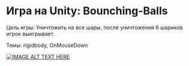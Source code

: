 # Игра на Unity: Bounching-Balls
Цель игры: Уничтожить на все шары, после уничтожения 6 шариков игрок выигрывает.

Темы: rigidbody, OnMouseDown


[![IMAGE ALT TEXT HERE](https://img.youtube.com/watch?v=NROoWi7oO_Y/0.jpg)](https://www.youtube.com/watch?v=NROoWi7oO_Y)
